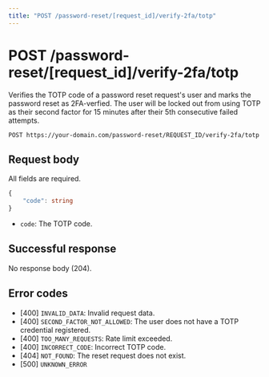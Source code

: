 ```yaml
---
title: "POST /password-reset/[request_id]/verify-2fa/totp"
---
```


# POST /password-reset/[request_id]/verify-2fa/totp

Verifies the TOTP code of a password reset request's user and marks the password reset as 2FA-verfied. The user will be locked out from using TOTP as their second factor for 15 minutes after their 5th consecutive failed attempts.

```
POST https://your-domain.com/password-reset/REQUEST_ID/verify-2fa/totp
```

## Request body

All fields are required.

```ts
{
    "code": string
}
```

- `code`: The TOTP code.


## Successful response

No response body (204).

## Error codes

- [400] `INVALID_DATA`: Invalid request data.
- [400] `SECOND_FACTOR_NOT_ALLOWED`: The user does not have a TOTP credential registered.
- [400] `TOO_MANY_REQUESTS`: Rate limit exceeded.
- [400] `INCORRECT_CODE`: Incorrect TOTP code.
- [404] `NOT_FOUND`: The reset request does not exist.
- [500] `UNKNOWN_ERROR`
